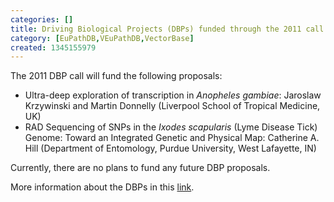 ```yaml
---
categories: []
title: Driving Biological Projects (DBPs) funded through the 2011 call for proposals
category: [EuPathDB,VEuPathDB,VectorBase]
created: 1345155979
---
```

<p>The  2011 DBP call will fund the following proposals:</p>

<ul> <li>Ultra-deep exploration of transcription in <em>Anopheles gambiae</em>: Jaroslaw Krzywinski and Martin Donnelly (Liverpool School of Tropical Medicine, UK)</li> <li>RAD Sequencing of SNPs in the <em>Ixodes scapularis</em> (Lyme Disease Tick) Genome: Toward an Integrated Genetic and Physical Map: Catherine A. Hill (Department of Entomology, Purdue University, West Lafayette, IN)</li> </ul>

<p>Currently, there are no plans to fund any future DBP proposals.</p>

<p>More information about the DBPs in this <a href="/projects/driving-biological-projects">link</a>.</p>
